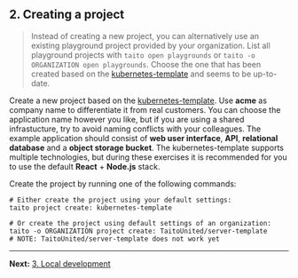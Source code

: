 ## 2. Creating a project

> Instead of creating a new project, you can alternatively use an existing playground project provided by your organization. List all playground projects with `taito open playgrounds` or `taito -o ORGANIZATION open playgrounds`. Choose the one that has been created based on the [kubernetes-template](https://github.com/TaitoUnited/server-template) and seems to be up-to-date.

Create a new project based on the [kubernetes-template](https://github.com/TaitoUnited/server-template). Use **acme** as company name to differentiate it from real customers. You can choose the application name however you like, but if you are using a shared infrastucture, try to avoid naming conflicts with your colleagues. The example application should consist of **web user interface**, **API**, **relational database** and a **object storage bucket**. The kubernetes-template supports multiple technologies, but during these exercises it is recommended for you to use the default **React** + **Node.js** stack.

Create the project by running one of the following commands:

```shell
# Either create the project using your default settings:
taito project create: kubernetes-template
```

```shell
# Or create the project using default settings of an organization:
taito -o ORGANIZATION project create: TaitoUnited/server-template
# NOTE: TaitoUnited/server-template does not work yet
```
---

**Next:** [3. Local development](03-local-development.md)
